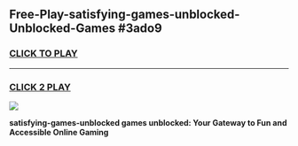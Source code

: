 
## Free-Play-satisfying-games-unblocked-Unblocked-Games #3ado9
<h3>
<a href="https://news.freeplayer.one?title=satisfying-games-unblocked&ref=8M">CLICK TO PLAY</a></h3>
<hr>

<h3>
<a href="https://news.freeplayer.one?title=satisfying-games-unblocked&ref=8M">CLICK 2 PLAY</a>
  
</h3>

<a href="https://news.freeplayer.one?title=satisfying-games-unblocked&ref=8M"><img src="https://clearcache.store/games.png"></a>


**satisfying-games-unblocked games unblocked: Your Gateway to Fun and Accessible Online Gaming**
